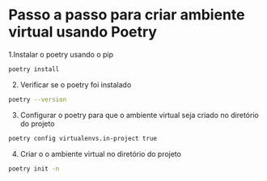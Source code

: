 # Passo a passo para criar ambiente virtual usando Poetry

1.Instalar o poetry usando o pip
```bash
poetry install
```
2. Verificar se o poetry foi instalado
```bash
poetry --version
```
3. Configurar o poetry para que o ambiente virtual seja criado no diretório do projeto
```bash
poetry config virtualenvs.in-project true
```
4. Criar o o ambiente virtual no diretório do projeto
```bash
poetry init -n
```
